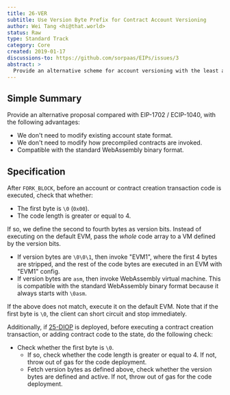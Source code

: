 ```yaml
---
title: 26-VER
subtitle: Use Version Byte Prefix for Contract Account Versioning
author: Wei Tang <hi@that.world>
status: Raw
type: Standard Track
category: Core
created: 2019-01-17
discussions-to: https://github.com/sorpaas/EIPs/issues/3
abstract: >
  Provide an alternative scheme for account versioning with the least amount of changes required.
---
```


## Simple Summary

Provide an alternative proposal compared with EIP-1702 / ECIP-1040,
with the following advantages:

* We don't need to modify existing account state format.
* We don't need to modify how precompiled contracts are invoked.
* Compatible with the standard WebAssembly binary format.

## Specification

After `FORK_BLOCK`, before an account or contract creation transaction
code is executed, check that whether:

* The first byte is `\0` (`0x00`).
* The code length is greater or equal to 4.

If so, we define the second to fourth bytes as version bits. Instead
of executing on the default EVM, pass the *whole* code array to a VM
defined by the version bits.

* If version bytes are `\0\0\1`, then invoke "EVM1", where the first 4
  bytes are stripped, and the rest of the code bytes are executed in
  an EVM with "EVM1" config.
* If version bytes are `asm`, then invoke WebAssembly virtual
  machine. This is compatible with the standard WebAssembly binary
  format because it always starts with `\0asm`.
  
If the above does not match, execute it on the default EVM. Note that
if the first byte is `\0`, the client can short circuit and stop
immediately.

Additionally, if [25-DIOP](https://ecips.that.world/25-DIOP) is
deployed, before executing a contract creation transaction, or adding
contract code to the state, do the following check:

* Check whether the first byte is `\0`.
  * If so, check whether the code length is greater or equal to 4. If
    not, throw out of gas for the code deployment.
  * Fetch version bytes as defined above, check whether the version
    bytes are defined and active. If not, throw out of gas for the code
    deployment.
